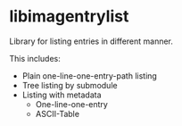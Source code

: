 # libimagentrylist

Library for listing entries in different manner.

This includes:

* Plain one-line-one-entry-path listing
* Tree listing by submodule
* Listing with metadata
  * One-line-one-entry
  * ASCII-Table

